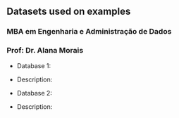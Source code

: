 ## Datasets used on examples
### MBA em Engenharia e Administração de Dados
### Prof: Dr. Alana Morais



- Database 1:
* Description: 


- Database 2:
* Description: 


